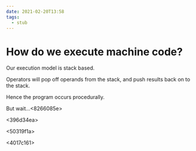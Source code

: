 ```yaml
---
date: 2021-02-20T13:58
tags: 
  - stub
---
```


# How do we execute machine code?

Our execution model is stack based.

Operators will pop off operands from the stack, and push results back on to the stack.

Hence the program occurs procedurally.

But wait...<8266085e> 

<396d34ea>

<50319f1a>

<4017c161>

<c44aeeff>
